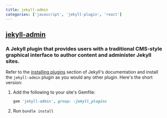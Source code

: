```yaml
---
title: jekyll-admin
categories: ['javascript', 'jekyll-plugin', 'react']
---
```

## [jekyll-admin](https://github.com/jekyll/jekyll-admin)

### A Jekyll plugin that provides users with a traditional CMS-style graphical interface to author content and administer Jekyll sites. 


Refer to the [installing plugins](https://jekyllrb.com/docs/plugins/installation/) section of Jekyll's documentation and install the `jekyll-admin` plugin as you would any other plugin. Here's the short version:

1.  Add the following to your site's Gemfile:

    ```ruby
    gem 'jekyll-admin', group: :jekyll_plugins
    ```

2.  Run `bundle install`
